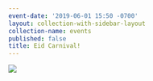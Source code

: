 ```yaml
---
event-date: '2019-06-01 15:50 -0700'
layout: collection-with-sidebar-layout
collection-name: events
published: false
title: Eid Carnival!
---
```

![]({{site.baseurl}}/media/2019%20Eid%20Carnival.jpg)
